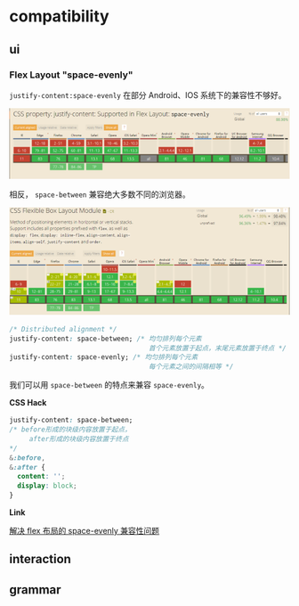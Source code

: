 # compatibility

## ui

### Flex Layout "space-evenly"

`justify-content:space-evenly` 在部分 Android、IOS 系统下的兼容性不够好。

![Alt text](./images/space-evenly-001.png)

相反， `space-between` 兼容绝大多数不同的浏览器。

![Alt text](./images/space-evenly-002.png)

```css
/* Distributed alignment */
justify-content: space-between; /* 均匀排列每个元素
                                   首个元素放置于起点，末尾元素放置于终点 */
justify-content: space-evenly; /* 均匀排列每个元素
                                   每个元素之间的间隔相等 */
```

我们可以用 `space-between` 的特点来兼容 `space-evenly`。

**CSS Hack**

```css
justify-content: space-between;
/* before形成的块级内容放置于起点，
     after形成的块级内容放置于终点
*/
&:before,
&:after {
  content: '';
  display: block;
}
```

**Link**

[解决 flex 布局的 space-evenly 兼容性问题](https://www.jianshu.com/p/bbd114834c59)

## interaction

## grammar
